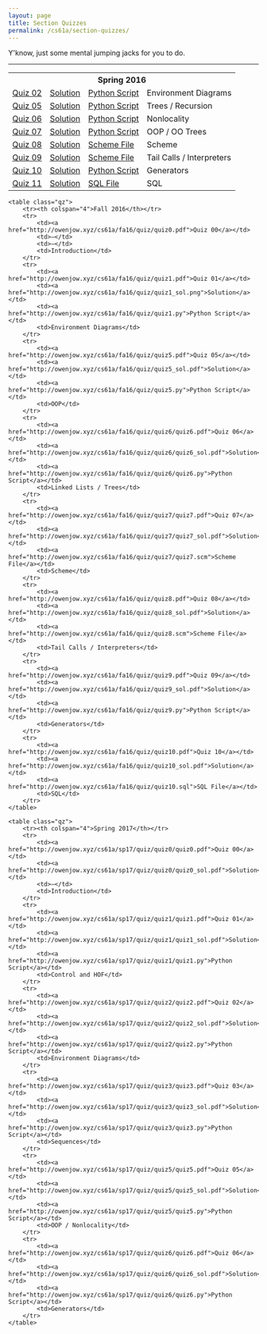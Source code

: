 ```yaml
---
layout: page
title: Section Quizzes
permalink: /cs61a/section-quizzes/
---
```


<p>
    Y'know, just some mental jumping jacks for you to do.
</p>

<hr class="overarching" />

<div>
    <table class="qz">
        <tr><th colspan="4">Spring 2016</th></tr>
        <tr>
            <td><a href="http://owenjow.xyz/cs61a/sp16/quiz/quiz2.pdf">Quiz 02</a></td>
            <td><a href="http://pythontutor.com/composingprograms.html#code=def+flip(pancake%29%3A%0A++++if+pancake+%3D%3D+'cakepan'%3A%0A++++++++return+'pancake'%0A++++elif+heat+!%3D+4%3A%0A++++++++return+'cakepan'%0A++++return+'flipped'%0A++++++++%0Adef+cook(pancake,+heat,+flip%29%3A%0A++++if+heat+//+10%3A%0A++++++++return+'burnt'%0A++++heat+%2B%3D+3%0A++++pancake+%3D+flip(pancake%29%0A++++%0A++++def+cook(pancake,+heat,+flip%29%3A%0A++++++++if+heat+%3E%3D+5%3A%0A++++++++++++return+'done'%0A++++++++heat+%2B%3D+1%0A++++++++pancake+%3D+flip(pancake%29%0A++++++++return+cook(pancake,+heat,+lambda+p%3A+flip(p%29%29%0A++++++++%0A++++return+cook(pancake,+heat,+lambda+p%3A+flip(p%29+%5C%0A++++++++++++if+heat+%25+2+%3D%3D+0+else+p%29%0A++++%0Apancake,+heat+%3D+'batter',+1%0Acook(pancake,+heat,+flip%29&mode=display&origin=composingprograms.js&cumulative=true&py=3&rawInputLstJSON=%5B%5D&curInstr=33">Solution</a></td>
            <td><a href="http://owenjow.xyz/cs61a/sp16/quiz/quiz2.py">Python Script</a></td>
            <td>Environment Diagrams</td>
        </tr>
        <tr>
            <td><a href="http://owenjow.xyz/cs61a/sp16/quiz/quiz5.pdf">Quiz 05</a></td>
            <td><a href="http://owenjow.xyz/cs61a/sp16/quiz/quiz5_sol.pdf">Solution</a></td>
            <td><a href="http://owenjow.xyz/cs61a/sp16/quiz/quiz5.py">Python Script</a></td>
            <td>Trees / Recursion</td>
        </tr>
        <tr>
            <td><a href="http://owenjow.xyz/cs61a/sp16/quiz/quiz6.pdf">Quiz 06</a></td>
            <td><a href="http://pythontutor.com/composingprograms.html#code=def+red(orange,+yellow,+green%29%3A%0A++++def+blue(%29%3A%0A++++++++if+1+%3E+2%3A%0A++++++++++++nonlocal+orange+%23+this+does+get+executed%0A++++++++else%3A%0A++++++++++++nonlocal+yellow+%23+so+does+this!%0A++++++++%0A++++++++orange,+yellow+%3D+orange+%2B+yellow+*+3,+orange+*+4%0A++++++++green+%3D+lambda+indigo%3A+int(orange+**+0.5%29%0A++++++++%0A++++++++if+yellow+%3C+orange%3A%0A++++++++++++green+%3D+lambda+violet%3A+int(orange+**+2%29%0A++++++++%0A++++++++return+green(orange%29%0A++++return+blue%0A%0Agatsby+%3D+red(3,+2,+1%29(%29&mode=display&origin=composingprograms.js&cumulative=true&py=3&rawInputLstJSON=%5B%5D&curInstr=16">Solution</a></td>
            <td><a href="http://owenjow.xyz/cs61a/sp16/quiz/quiz6.py">Python Script</a></td>
            <td>Nonlocality</td>
        </tr>
        <tr>
            <td><a href="http://owenjow.xyz/cs61a/sp16/quiz/quiz7.pdf">Quiz 07</a></td>
            <td><a href="http://owenjow.xyz/cs61a/sp16/quiz/quiz7_sol.pdf">Solution</a></td>
            <td><a href="http://owenjow.xyz/cs61a/sp16/quiz/quiz7.py">Python Script</a></td>
            <td>OOP / OO Trees</td>
        </tr>
        <tr>
            <td><a href="http://owenjow.xyz/cs61a/sp16/quiz/quiz8.pdf">Quiz 08</a></td>
            <td><a href="http://owenjow.xyz/cs61a/sp16/quiz/quiz8_sol.pdf">Solution</a></td>
            <td><a href="http://owenjow.xyz/cs61a/sp16/quiz/quiz8.scm">Scheme File</a></td>
            <td>Scheme</td>
        </tr>
        <tr>
            <td><a href="http://owenjow.xyz/cs61a/sp16/quiz/quiz9.pdf">Quiz 09</a></td>
            <td><a href="http://owenjow.xyz/cs61a/sp16/quiz/quiz9_sol.pdf">Solution</a></td>
            <td><a href="http://owenjow.xyz/cs61a/sp16/quiz/quiz9.scm">Scheme File</a></td>
            <td>Tail Calls / Interpreters</td>
        </tr>
        <tr>
            <td><a href="http://owenjow.xyz/cs61a/sp16/quiz/quiz10.pdf">Quiz 10</a></td>
            <td><a href="http://owenjow.xyz/cs61a/sp16/quiz/quiz10_sol.pdf">Solution</a></td>
            <td><a href="http://owenjow.xyz/cs61a/sp16/quiz/quiz10.py">Python Script</a></td>
            <td>Generators</td>
        </tr>
        <tr>
            <td><a href="http://owenjow.xyz/cs61a/sp16/quiz/quiz11.pdf">Quiz 11</a></td>
            <td><a href="http://owenjow.xyz/cs61a/sp16/quiz/quiz11_sol.pdf">Solution</a></td>
            <td><a href="http://owenjow.xyz/cs61a/sp16/quiz/quiz11.sql">SQL File</a></td>
            <td>SQL</td>
        </tr>
    </table>
    
    <table class="qz">
        <tr><th colspan="4">Fall 2016</th></tr>
        <tr>
            <td><a href="http://owenjow.xyz/cs61a/fa16/quiz/quiz0.pdf">Quiz 00</a></td>
            <td>–</td>
            <td>–</td>
            <td>Introduction</td>
        </tr>
        <tr>
            <td><a href="http://owenjow.xyz/cs61a/fa16/quiz/quiz1.pdf">Quiz 01</a></td>
            <td><a href="http://owenjow.xyz/cs61a/fa16/quiz/quiz1_sol.png">Solution</a></td>
            <td><a href="http://owenjow.xyz/cs61a/fa16/quiz/quiz1.py">Python Script</a></td>
            <td>Environment Diagrams</td>
        </tr>
        <tr>
            <td><a href="http://owenjow.xyz/cs61a/fa16/quiz/quiz5.pdf">Quiz 05</a></td>
            <td><a href="http://owenjow.xyz/cs61a/fa16/quiz/quiz5_sol.pdf">Solution</a></td>
            <td><a href="http://owenjow.xyz/cs61a/fa16/quiz/quiz5.py">Python Script</a></td>
            <td>OOP</td>
        </tr>
        <tr>
            <td><a href="http://owenjow.xyz/cs61a/fa16/quiz/quiz6/quiz6.pdf">Quiz 06</a></td>
            <td><a href="http://owenjow.xyz/cs61a/fa16/quiz/quiz6/quiz6_sol.pdf">Solution</a></td>
            <td><a href="http://owenjow.xyz/cs61a/fa16/quiz/quiz6/quiz6.py">Python Script</a></td>
            <td>Linked Lists / Trees</td>
        </tr>
        <tr>
            <td><a href="http://owenjow.xyz/cs61a/fa16/quiz/quiz7/quiz7.pdf">Quiz 07</a></td>
            <td><a href="http://owenjow.xyz/cs61a/fa16/quiz/quiz7/quiz7_sol.pdf">Solution</a></td>
            <td><a href="http://owenjow.xyz/cs61a/fa16/quiz/quiz7/quiz7.scm">Scheme File</a></td>
            <td>Scheme</td>
        </tr>
        <tr>
            <td><a href="http://owenjow.xyz/cs61a/fa16/quiz/quiz8.pdf">Quiz 08</a></td>
            <td><a href="http://owenjow.xyz/cs61a/fa16/quiz/quiz8_sol.pdf">Solution</a></td>
            <td><a href="http://owenjow.xyz/cs61a/fa16/quiz/quiz8.scm">Scheme File</a></td>
            <td>Tail Calls / Interpreters</td>
        </tr>
        <tr>
            <td><a href="http://owenjow.xyz/cs61a/fa16/quiz/quiz9.pdf">Quiz 09</a></td>
            <td><a href="http://owenjow.xyz/cs61a/fa16/quiz/quiz9_sol.pdf">Solution</a></td>
            <td><a href="http://owenjow.xyz/cs61a/fa16/quiz/quiz9.py">Python Script</a></td>
            <td>Generators</td>
        </tr>
        <tr>
            <td><a href="http://owenjow.xyz/cs61a/fa16/quiz/quiz10.pdf">Quiz 10</a></td>
            <td><a href="http://owenjow.xyz/cs61a/fa16/quiz/quiz10_sol.pdf">Solution</a></td>
            <td><a href="http://owenjow.xyz/cs61a/fa16/quiz/quiz10.sql">SQL File</a></td>
            <td>SQL</td>
        </tr>
    </table>
    
    <table class="qz">
        <tr><th colspan="4">Spring 2017</th></tr>
        <tr>
            <td><a href="http://owenjow.xyz/cs61a/sp17/quiz/quiz0/quiz0.pdf">Quiz 00</a></td>
            <td><a href="http://owenjow.xyz/cs61a/sp17/quiz/quiz0/quiz0_sol.pdf">Solution</a></td>
            <td>–</td>
            <td>Introduction</td>
        </tr>
        <tr>
            <td><a href="http://owenjow.xyz/cs61a/sp17/quiz/quiz1/quiz1.pdf">Quiz 01</a></td>
            <td><a href="http://owenjow.xyz/cs61a/sp17/quiz/quiz1/quiz1_sol.pdf">Solution</a></td>
            <td><a href="http://owenjow.xyz/cs61a/sp17/quiz/quiz1/quiz1.py">Python Script</a></td>
            <td>Control and HOF</td>
        </tr>
        <tr>
            <td><a href="http://owenjow.xyz/cs61a/sp17/quiz/quiz2/quiz2.pdf">Quiz 02</a></td>
            <td><a href="http://owenjow.xyz/cs61a/sp17/quiz/quiz2/quiz2_sol.pdf">Solution</a></td>
            <td><a href="http://owenjow.xyz/cs61a/sp17/quiz/quiz2/quiz2.py">Python Script</a></td>
            <td>Environment Diagrams</td>
        </tr>
        <tr>
            <td><a href="http://owenjow.xyz/cs61a/sp17/quiz/quiz3/quiz3.pdf">Quiz 03</a></td>
            <td><a href="http://owenjow.xyz/cs61a/sp17/quiz/quiz3/quiz3_sol.pdf">Solution</a></td>
            <td><a href="http://owenjow.xyz/cs61a/sp17/quiz/quiz3/quiz3.py">Python Script</a></td>
            <td>Sequences</td>
        </tr>
        <tr>
            <td><a href="http://owenjow.xyz/cs61a/sp17/quiz/quiz5/quiz5.pdf">Quiz 05</a></td>
            <td><a href="http://owenjow.xyz/cs61a/sp17/quiz/quiz5/quiz5_sol.pdf">Solution</a></td>
            <td><a href="http://owenjow.xyz/cs61a/sp17/quiz/quiz5/quiz5.py">Python Script</a></td>
            <td>OOP / Nonlocality</td>
        </tr>
        <tr>
            <td><a href="http://owenjow.xyz/cs61a/sp17/quiz/quiz6/quiz6.pdf">Quiz 06</a></td>
            <td><a href="http://owenjow.xyz/cs61a/sp17/quiz/quiz6/quiz6_sol.pdf">Solution</a></td>
            <td><a href="http://owenjow.xyz/cs61a/sp17/quiz/quiz6/quiz6.py">Python Script</a></td>
            <td>Generators</td>
        </tr>
    </table>
</div>
